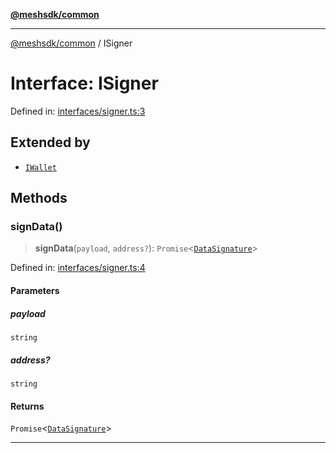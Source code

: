 [**@meshsdk/common**](../README.md)

***

[@meshsdk/common](../globals.md) / ISigner

# Interface: ISigner

Defined in: [interfaces/signer.ts:3](https://github.com/MeshJS/mesh/blob/1abde1553cbd7cf2cf4e40197fc0de9e4a7d0f49/packages/mesh-common/src/interfaces/signer.ts#L3)

## Extended by

- [`IWallet`](IWallet.md)

## Methods

### signData()

> **signData**(`payload`, `address?`): `Promise`\<[`DataSignature`](../type-aliases/DataSignature.md)\>

Defined in: [interfaces/signer.ts:4](https://github.com/MeshJS/mesh/blob/1abde1553cbd7cf2cf4e40197fc0de9e4a7d0f49/packages/mesh-common/src/interfaces/signer.ts#L4)

#### Parameters

##### payload

`string`

##### address?

`string`

#### Returns

`Promise`\<[`DataSignature`](../type-aliases/DataSignature.md)\>

***

### signTx()

> **signTx**(`unsignedTx`, `partialSign?`): `Promise`\<`string`\>

Defined in: [interfaces/signer.ts:5](https://github.com/MeshJS/mesh/blob/1abde1553cbd7cf2cf4e40197fc0de9e4a7d0f49/packages/mesh-common/src/interfaces/signer.ts#L5)

#### Parameters

##### unsignedTx

`string`

##### partialSign?

`boolean`

#### Returns

`Promise`\<`string`\>

***

### signTxs()

> **signTxs**(`unsignedTxs`, `partialSign?`): `Promise`\<`string`[]\>

Defined in: [interfaces/signer.ts:6](https://github.com/MeshJS/mesh/blob/1abde1553cbd7cf2cf4e40197fc0de9e4a7d0f49/packages/mesh-common/src/interfaces/signer.ts#L6)

#### Parameters

##### unsignedTxs

`string`[]

##### partialSign?

`boolean`

#### Returns

`Promise`\<`string`[]\>
